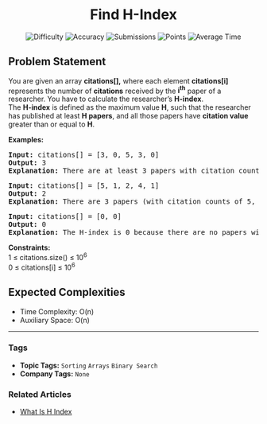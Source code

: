 <h1 align="center">Find H-Index</h1>

<p align="center">
  <img alt="Difficulty" title="Difficulty" src="https://custom-icon-badges.demolab.com/badge/Difficulty: Medium-1F222E?style=for-the-badge&logoColor=white&logo=fire"/>
  <img alt="Accuracy" title="Accuracy" src="https://custom-icon-badges.demolab.com/badge/Accuracy: 53.4%25-1F222E?style=for-the-badge&logoColor=white&logo=target"/>
  <img alt="Submissions" title="Submissions" src="https://custom-icon-badges.demolab.com/badge/Submissions: 51K+-1F222E?style=for-the-badge&logoColor=white&logo=repo"/>
  <img alt="Points" title="Points" src="https://custom-icon-badges.demolab.com/badge/Points: 4-1F222E?style=for-the-badge&logoColor=white&logo=award"/>
  <img alt="Average Time" title="Average Time" src="https://custom-icon-badges.demolab.com/badge/Average%20Time: N/A-1F222E?style=for-the-badge&logoColor=white&logo=clock"/>
</p>

## Problem Statement

You are given an array <b>citations[],</b> where each element <b>citations[i]</b> represents the number of <b>citations</b> received by the <b>i<sup>th</sup></b> paper of a researcher. You have to calculate the researcher’s <b>H</b><b>-index</b>.<br>The <b>H-index</b> is defined as the maximum value <b>H</b>, such that the researcher has published at least <b>H papers</b>, and all those papers have <b>citation value</b> greater than or equal to <b>H</b>.

<b>Examples:</b>

<pre><b>Input: </b>citations[] = [3, 0, 5, 3, 0]<br><b>Output:</b> 3<br><b>Explanation:</b> There are at least 3 papers with citation counts of 3, 5, and 3, all having citations greater than or equal to 3.</pre>

<pre><b>Input:</b> citations[] = [5, 1, 2, 4, 1]<br><b>Output:</b> 2<br><b>Explanation:</b> There are 3 papers (with citation counts of 5, 2, and 4) that have 2 or more citations. However, the H-Index cannot be 3 because there aren't 3 papers with 3 or more citations.<br></pre>

<pre><b>Input:</b> citations[] = [0, 0]<br><b>Output:</b> 0<br><b>Explanation:</b> The H-index is 0 because there are no papers with at least 1 citation.</pre>

<b>Constraints:</b><br>1 ≤ citations.size() ≤ 10<sup>6<br></sup>0 ≤ citations[i] ≤ 10<sup>6</sup>

## Expected Complexities
- Time Complexity: O(n)
- Auxiliary Space: O(n)

<hr>

### Tags
- **Topic Tags:** `Sorting` `Arrays` `Binary Search`
- **Company Tags:** `None`

### Related Articles
- [What Is H Index](https://www.geeksforgeeks.org/what-is-h-index/)
